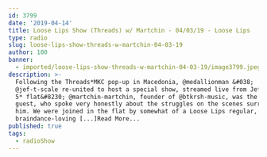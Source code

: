 ```yaml
---
id: 3799
date: '2019-04-14'
title: Loose Lips Show (Threads) w/ Martchin - 04/03/19 - Loose Lips
type: radio
slug: loose-lips-show-threads-w-martchin-04-03-19
author: 100
banner:
  - imported/loose-lips-show-threads-w-martchin-04-03-19/image3799.jpeg
description: >-
  Following the Threads*MKC pop-up in Macedonia, @medallionman &#038;
  @jef-t-scale re-united to host a special show, streamed live from Jef&#8217;s
  5* flat&#8230; @martchin-martchin, founder of @btkrsh-music, was the main
  guest, who spoke very honestly about the struggles on the scenes surrounding
  him. We were joined in the flat by somewhat of a Loose Lips regular,
  braindance-loving [...]Read More...
published: true
tags:
  - radioShow
---
```

